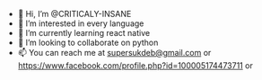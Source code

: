 - 👋 Hi, I’m @CRITICALY-INSANE
- 👀 I’m interested in every language
- 🌱 I’m currently learning react native
- 💞️ I’m looking to collaborate on python
- 📫 You can reach me at supersukdeb@gmail.com or https://www.facebook.com/profile.php?id=100005174473711 or 

<!---
CRITICALY-INSANE/CRITICALY-INSANE is a ✨ special ✨ repository because its `README.md` (this file) appears on your GitHub profile.
You can click the Preview link to take a look at your changes.
--->
